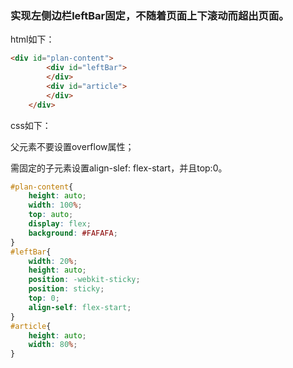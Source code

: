 ### 实现左侧边栏leftBar固定，不随着页面上下滚动而超出页面。

html如下：

````html
<div id="plan-content">
        <div id="leftBar">
        </div>
        <div id="article">
        </div>
    </div>
````

css如下：

父元素不要设置overflow属性；

需固定的子元素设置align-slef: flex-start，并且top:0。

````css
#plan-content{
    height: auto;
    width: 100%;
    top: auto;
    display: flex;
    background: #FAFAFA;
}
#leftBar{
    width: 20%;
    height: auto;
    position: -webkit-sticky;
    position: sticky;
    top: 0;
    align-self: flex-start;
}
#article{
    height: auto;
    width: 80%;
}
````

